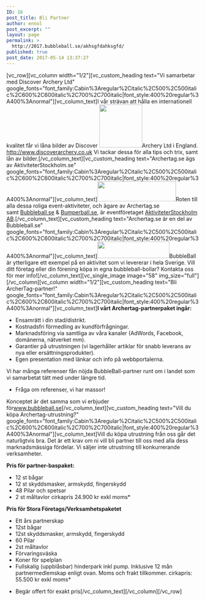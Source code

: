 ```yaml
---
ID: 16
post_title: Bli Partner
author: ennol
post_excerpt: ""
layout: page
permalink: >
  http://2017.bubbleball.se/akhsgfdahksgfd/
published: true
post_date: 2017-05-14 13:37:27
---
```

[vc_row][vc_column width="1/2"][vc_custom_heading text="Vi samarbetar med Discover Archery Ltd" google_fonts="font_family:Cabin%3Aregular%2Citalic%2C500%2C500italic%2C600%2C600italic%2C700%2C700italic|font_style:400%20regular%3A400%3Anormal"][vc_column_text]I vår strävan att hålla en internationell kvalitet
får vi låna bilder av Discover <img class="wp-image-59 size-full alignright" src="http://2017.archertag.se/wp-content/uploads/2017/05/55549452-gFgzP.png" alt="" width="112" height="112" />Archery Ltd i England.
<a href="http://www.discoverarchery.co.uk/index.html" target="_blank" rel="noopener noreferrer">http://www.discoverarchery.co.uk</a>
Vi tackar dessa för alla tips och trix, samt lån av bilder.[/vc_column_text][vc_custom_heading text="Archertag.se ägs av AktiviteterStockholm.se" google_fonts="font_family:Cabin%3Aregular%2Citalic%2C500%2C500italic%2C600%2C600italic%2C700%2C700italic|font_style:400%20regular%3A400%3Anormal"][vc_column_text]<img class="size-full wp-image-61 alignright" src="http://2017.archertag.se/wp-content/uploads/2017/05/4hn8QAQEAOw.gif" alt="" width="205" height="52" />Roten till alla dessa roliga event-aktiviteter, och ägare av Archertag.se samt <a href="http://www.bubbleball.se/" target="_blank" rel="noopener noreferrer">Bubbleball.se</a> &amp; <a href="http://www.bumperball.se/" target="_blank" rel="noopener noreferrer">Bumperball.se</a>, är eventföretaget <a href="http://www.aktiviteterstockholm.se/" target="_blank" rel="noopener noreferrer">AktiviteterStockholm AB</a>.[/vc_column_text][vc_custom_heading text="Archertag.se är en del av Bubbleball.se" google_fonts="font_family:Cabin%3Aregular%2Citalic%2C500%2C500italic%2C600%2C600italic%2C700%2C700italic|font_style:400%20regular%3A400%3Anormal"][vc_column_text]<img class="size-full wp-image-62 alignright" src="http://2017.archertag.se/wp-content/uploads/2017/05/55549754-M3Eeq.gif" alt="" width="188" height="43" />BubbleBall är ytterligare ett exempel på en aktivitet som vi levererar i hela Sverige. Vill ditt företag eller din förening köpa in egna bubbleball-bollar? Kontakta oss för mer info![/vc_column_text][vc_single_image image="58" img_size="full"][/vc_column][vc_column width="1/2"][vc_custom_heading text="Bli ArcherTag-partner!" google_fonts="font_family:Cabin%3Aregular%2Citalic%2C500%2C500italic%2C600%2C600italic%2C700%2C700italic|font_style:400%20regular%3A400%3Anormal"][vc_column_text]<strong>I vårt Archertag-partnerpaket ingår:</strong>
- Ensamrätt i din stad/distrikt.
- Kostnadsfri förmedling av kundförfrågningar.
- Marknadsföring via samtliga av våra kanaler (AdWords, Facebook, domänerna, nätverket mm).
- Garantier på utrustningen (vi lagerhåller artiklar för snabb leverans av nya eller ersättningsprodukter).
- Egen presentation med länkar och info på webbportalerna.

Vi har många referenser fån nöjda BubbleBall-partner runt om i landet som vi samarbetat tätt med under längre tid.
- Fråga om referenser, vi har massor!

Konceptet är det samma som vi erbjuder för<a href="http://www.bubbleball.se/om-bubble-ball/bli-partner-22464589">www.bubbleball.se</a>[/vc_column_text][vc_custom_heading text="Vill du köpa Archertag-utrustning?" google_fonts="font_family:Cabin%3Aregular%2Citalic%2C500%2C500italic%2C600%2C600italic%2C700%2C700italic|font_style:400%20regular%3A400%3Anormal"][vc_column_text]Vill du köpa utrustning från oss går det naturligtvis bra. Det är ett krav om ni vill bli partner till oss med alla dess marknadsmässiga fördelar. Vi säljer inte utrustning till konkurrerande verksamheter.

<strong>Pris för partner-baspaket:</strong>
- 12 st bågar
- 12 st skyddsmasker, armskydd, fingerskydd
- 48 Pilar och spetsar
- 2 st måltavlor
cirkapris 24.900 kr exkl moms*

<strong>Pris för Stora Företags/Verksamhetspaketet</strong>
- Ett års partnerskap
- 12st bågar
- 12st skyddsmasker, armskydd, fingerskydd
- 60 Pilar
- 2st måltavlor
- Förvaringsväska
- Koner för spelplan
- Fullskalig (uppblåsbar) hinderpark inkl pump.
Inklusive 12 mån partnermedlemskap enligt ovan.
Moms och frakt tillkommer.
cirkapris: 55.500 kr exkl moms*

* Begär offert för exakt pris[/vc_column_text][/vc_column][/vc_row]